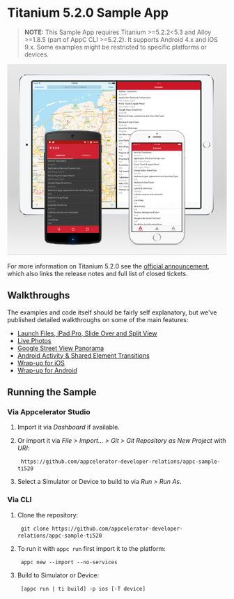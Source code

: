 # Titanium 5.2.0 Sample App

> **NOTE:** This Sample App requires Titanium >=5.2.2<5.3 and Alloy >=1.8.5 (part of AppC CLI >=5.2.2). It supports Android 4.x and iOS 9.x. Some examples might be restricted to specific platforms or devices.

![screenshots](docs/assets/screenshots.png)

For more information on Titanium 5.2.0 see the [official announcement](http://www.appcelerator.com/blog/2016/02/ga-release-of-cli-5-2-titanium-5-2-and-studio-4-5/), which also links the release notes and full list of closed tickets.

## Walkthroughs

The examples and code itself should be fairly self explanatory, but we've published detailed walkthroughs on some of the main features:

* [Launch Files, iPad Pro, Slide Over and Split View](docs/launchfiles.md)
* [Live Photos](docs/livephotos.md)
* [Google Street View Panorama](docs/streetview.md)
* [Android Activity & Shared Element Transitions](docs/transitions.md)
* [Wrap-up for iOS](docs/ios.md)
* [Wrap-up for Android](docs/android.md)

## Running the Sample

### Via Appcelerator Studio

1. Import it via *Dashboard* if available.
2. Or import it via *File > Import... > Git > Git Repository as New Project* with *URI*:

		https://github.com/appcelerator-developer-relations/appc-sample-ti520

3. Select a Simulator or Device to build to via *Run > Run As*.

### Via CLI

1. Clone the repository:

		git clone https://github.com/appcelerator-developer-relations/appc-sample-ti520

2. To run it with `appc run` first import it to the platform:

		appc new --import --no-services

3. Build to Simulator or Device:

		[appc run | ti build] -p ios [-T device]
